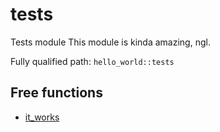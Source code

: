 # tests

Tests module This module is kinda amazing, ngl.


Fully qualified path: `hello_world::tests`

## Free functions

- [it_works](./hello_world-tests-it_works.md)

